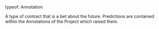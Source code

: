 typeof: Annotation

A type of contract that is a bet about the future.  Predictions are contained within the Annotations of the Project which raised them.
